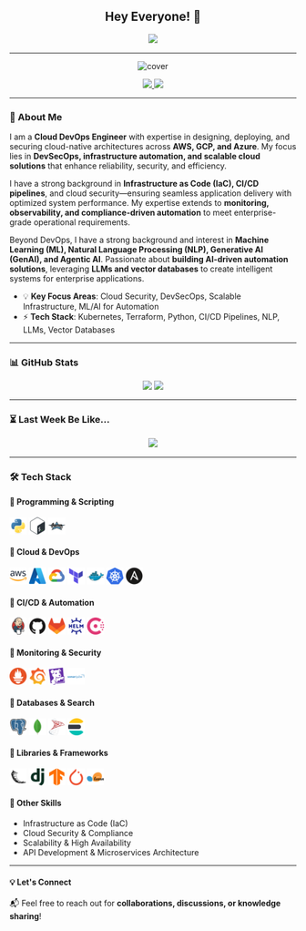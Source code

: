 <h2 align="center"> Hey Everyone! 👋 </h2>
<p align="center"><img src="https://komarev.com/ghpvc/?username=vibuverma&style=flat-square"></p>

---

<p align="center">
  <img src="https://user-images.githubusercontent.com/59165595/137180500-362dbf07-9b00-48ec-ac41-e09cc9ee01aa.jpg" alt="cover">
</p>

<p align="center">
  <a href="https://www.linkedin.com/in/vaibhav-verma-01">
    <img src="https://img.shields.io/badge/-LinkedIn-0A66C2?style=flat-square&logo=linkedin&logoColor=white">
  </a>
  <a href="mailto:vaibhavverma016@gmail.com">
    <img src="https://img.shields.io/badge/-GMail-EA4335?style=flat-square&logo=gmail&logoColor=white">
  </a>
</p>

---

### 🚀 About Me

I am a **Cloud DevOps Engineer** with expertise in designing, deploying, and securing cloud-native architectures across **AWS, GCP, and Azure**. My focus lies in **DevSecOps, infrastructure automation, and scalable cloud solutions** that enhance reliability, security, and efficiency.

I have a strong background in **Infrastructure as Code (IaC), CI/CD pipelines**, and cloud security—ensuring seamless application delivery with optimized system performance. My expertise extends to **monitoring, observability, and compliance-driven automation** to meet enterprise-grade operational requirements.

Beyond DevOps, I have a strong background and interest in **Machine Learning (ML), Natural Language Processing (NLP), Generative AI (GenAI), and Agentic AI**. Passionate about **building AI-driven automation solutions**, leveraging **LLMs and vector databases** to create intelligent systems for enterprise applications.

- 💡 **Key Focus Areas**: Cloud Security, DevSecOps, Scalable Infrastructure, ML/AI for Automation  
- ⚡ **Tech Stack**: Kubernetes, Terraform, Python, CI/CD Pipelines, NLP, LLMs, Vector Databases  
<!-- - 🚀 **Currently Working On**: AI-driven RFP Answering System using RAG, Ollama, and DeepSeek-R1 7B   -->


---

### 📊 GitHub Stats

<p align="center">
  <img height="160em" src="https://github-readme-stats.vercel.app/api?username=vibuverma&hide_border=true&show_icons=true&count_private=true&theme=dark">
  <img height="160em" src="https://github-readme-stats.vercel.app/api/top-langs/?username=vibuverma&layout=compact&langs_count=6&theme=dark">
</p>

---

### ⏳ Last Week Be Like...   

<p align="center">
  <img
    width="750em"
    src="https://github-readme-stats.vercel.app/api/wakatime?username=vibuverma&hide_border=true&bg_color=232e48&area=true&text_color=ffffff&custom_title=Last+Week+be+like+;)&title_color=ffffff&layout=compact"
  />
</p>



---

### 🛠️ Tech Stack  

#### 🔹 **Programming & Scripting**  
<p align="left">
  <img src="https://raw.githubusercontent.com/devicons/devicon/master/icons/python/python-original.svg" alt="Python" width="30" height="30"/>
  <img src="https://raw.githubusercontent.com/devicons/devicon/master/icons/bash/bash-original.svg" alt="Bash" width="30" height="30"/>
  <img src="https://raw.githubusercontent.com/devicons/devicon/master/icons/groovy/groovy-original.svg" alt="Groovy" width="30" height="30"/>
  <!-- <img src="https://raw.githubusercontent.com/devicons/devicon/master/icons/hcl/hcl-original.svg" alt="HCL" width="30" height="30"/> -->
</p>  

#### 🔹 **Cloud & DevOps**  
<p align="left">
  <img src="https://raw.githubusercontent.com/devicons/devicon/master/icons/amazonwebservices/amazonwebservices-original-wordmark.svg" alt="AWS" width="30" height="30"/>
  <img src="https://raw.githubusercontent.com/devicons/devicon/master/icons/azure/azure-original.svg" alt="Azure" width="30" height="30"/>
  <img src="https://raw.githubusercontent.com/devicons/devicon/master/icons/googlecloud/googlecloud-original.svg" alt="GCP" width="30" height="30"/>
  <img src="https://raw.githubusercontent.com/devicons/devicon/master/icons/terraform/terraform-original.svg" alt="Terraform" width="30" height="30"/>
  <img src="https://raw.githubusercontent.com/devicons/devicon/master/icons/docker/docker-original.svg" alt="Docker" width="30" height="30"/>
  <img src="https://raw.githubusercontent.com/devicons/devicon/master/icons/kubernetes/kubernetes-plain.svg" alt="Kubernetes" width="30" height="30"/>
  <img src="https://raw.githubusercontent.com/devicons/devicon/master/icons/ansible/ansible-original.svg" alt="Ansible" width="30" height="30"/>
</p>  

#### 🔹 **CI/CD & Automation**  
<p align="left">
  <img src="https://raw.githubusercontent.com/devicons/devicon/master/icons/jenkins/jenkins-original.svg" alt="Jenkins" width="30" height="30"/>
  <img src="https://raw.githubusercontent.com/devicons/devicon/master/icons/github/github-original.svg" alt="GitHub Actions" width="30" height="30"/>
  <img src="https://raw.githubusercontent.com/devicons/devicon/master/icons/gitlab/gitlab-original.svg" alt="GitLab CI/CD" width="30" height="30"/>
  <img src="https://raw.githubusercontent.com/devicons/devicon/master/icons/helm/helm-original.svg" alt="Helm" width="30" height="30"/>
  <img src="https://raw.githubusercontent.com/devicons/devicon/master/icons/consul/consul-original.svg" alt="Consul" width="30" height="30"/>
</p>  

#### 🔹 **Monitoring & Security**  
<p align="left">
  <img src="https://raw.githubusercontent.com/devicons/devicon/master/icons/prometheus/prometheus-original.svg" alt="Prometheus" width="30" height="30"/>
  <img src="https://raw.githubusercontent.com/devicons/devicon/master/icons/grafana/grafana-original.svg" alt="Grafana" width="30" height="30"/>
  <img src="https://raw.githubusercontent.com/devicons/devicon/refs/heads/develop/icons/datadog/datadog-original.svg" alt="Datadog" width="30" height="30"/>
  <img src="https://raw.githubusercontent.com/devicons/devicon/master/icons/sonarqube/sonarqube-plain-wordmark.svg" alt="SonarCloud" width="30" height="30"/>
</p>  

#### 🔹 **Databases & Search**  
<p align="left">
  <img src="https://raw.githubusercontent.com/devicons/devicon/master/icons/postgresql/postgresql-original.svg" alt="PostgreSQL" width="30" height="30"/>
  <img src="https://raw.githubusercontent.com/devicons/devicon/master/icons/mongodb/mongodb-original.svg" alt="MongoDB" width="30" height="30"/>
  <img src="https://raw.githubusercontent.com/devicons/devicon/master/icons/microsoftsqlserver/microsoftsqlserver-original.svg" alt="MS SQL" width="30" height="30"/>
  <img src="https://raw.githubusercontent.com/devicons/devicon/master/icons/elasticsearch/elasticsearch-original.svg" alt="Elasticsearch" width="30" height="30"/>
</p>  

#### 🔹 **Libraries & Frameworks**  
<p align="left">
  <img src="https://raw.githubusercontent.com/devicons/devicon/master/icons/flask/flask-original.svg" alt="Flask" width="30" height="30"/>
  <img src="https://raw.githubusercontent.com/devicons/devicon/master/icons/django/django-plain.svg" alt="Django" width="30" height="30"/>
  <img src="https://raw.githubusercontent.com/devicons/devicon/master/icons/tensorflow/tensorflow-original.svg" alt="TensorFlow" width="30" height="30"/>
  <img src="https://raw.githubusercontent.com/devicons/devicon/master/icons/pytorch/pytorch-original.svg" alt="PyTorch" width="30" height="30"/>
  <img src="https://raw.githubusercontent.com/devicons/devicon/master/icons/scikitlearn/scikitlearn-original.svg" alt="Scikit-learn" width="30" height="30"/>
</p>  

#### 🔹 **Other Skills**  
- Infrastructure as Code (IaC)  
- Cloud Security & Compliance  
- Scalability & High Availability  
- API Development & Microservices Architecture  

<!-- --- -->

<!-- ### ⚡ Latest Project
#### 📌 **RFP Answering System** 
- **Tech Stack:** Ollama | DeepSeek-R1 7B | Vector Databases | RAG
- **Description:** Developing a system to automate RFP responses using **AI-powered document embeddings** and **retrieval-augmented generation**. -->

---

#### 💡 Let's Connect
📬 Feel free to reach out for **collaborations, discussions, or knowledge sharing**!
